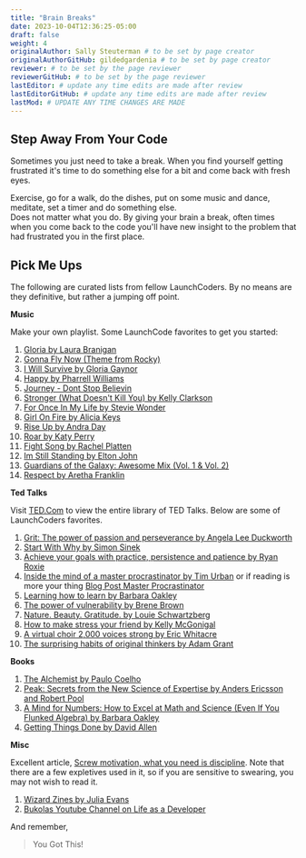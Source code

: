 ```yaml
---
title: "Brain Breaks"
date: 2023-10-04T12:36:25-05:00
draft: false
weight: 4
originalAuthor: Sally Steuterman # to be set by page creator
originalAuthorGitHub: gildedgardenia # to be set by page creator
reviewer: # to be set by the page reviewer
reviewerGitHub: # to be set by the page reviewer
lastEditor: # update any time edits are made after review
lastEditorGitHub: # update any time edits are made after review
lastMod: # UPDATE ANY TIME CHANGES ARE MADE
---
```


## Step Away From Your Code

Sometimes you just need to take a break.  When you find yourself getting frustrated 
it's time to do something else for a bit and come back with fresh eyes.

Exercise, go for a walk, do the dishes, put on some music and dance, meditate, set a timer 
and do something else.  
Does not matter what you do. By giving your brain a break, often times 
when you come back to the code you'll have new insight to the problem that had frustrated you in the first place. 

## Pick Me Ups

The following are curated lists from fellow LaunchCoders.  By no means are they definitive, but rather a jumping off point.

**Music**

Make your own playlist. Some LaunchCode favorites to get you started:

1. [Gloria by Laura Branigan](https://www.youtube.com/watch?v=nNEb2k_EmMg)
1. [Gonna Fly Now (Theme from Rocky)](https://www.youtube.com/watch?v=Qwu5zWTEYVs)
1. [I Will Survive by Gloria Gaynor](https://www.youtube.com/watch?v=FHhZPp08s74)
1. [Happy by Pharrell Williams](https://www.youtube.com/watch?v=ZbZSe6N_BXs)
1. [Journey - Dont Stop Believin](https://www.youtube.com/watch?v=1k8craCGpgs)
1. [Stronger (What Doesn't Kill You) by Kelly Clarkson](https://www.youtube.com/watch?v=Xn676-fLq7I)
1. [For Once In My Life by Stevie Wonder](https://www.youtube.com/watch?v=imsB543zqSM)
1. [Girl On Fire by Alicia Keys](https://www.youtube.com/watch?v=J91ti_MpdHA)
1. [Rise Up by Andra Day](https://www.youtube.com/watch?v=FBuIBaDSOa4)
1. [Roar by Katy Perry](https://www.youtube.com/watch?v=CevxZvSJLk8)
1. [Fight Song by Rachel Platten](https://www.youtube.com/watch?v=XbxNtPiCBK8)
1. [Im Still Standing by Elton John](https://www.youtube.com/watch?v=ZHwVBirqD2s)
1. [Guardians of the Galaxy: Awesome Mix (Vol. 1 & Vol. 2)](https://www.youtube.com/watch?v=Kt-tLuszKBA)
1. [Respect by Aretha Franklin](https://www.youtube.com/watch?v=6FOUqQt3Kg0)

**Ted Talks**

Visit [TED.Com](http://TED.com) to view the entire library of TED Talks. Below are some of LaunchCoders favorites.

1. [Grit: The power of passion and perseverance by Angela Lee Duckworth](https://www.ted.com/talks/angela_lee_duckworth_grit_the_power_of_passion_and_perseverance?language=en)
1. [Start With Why by Simon Sinek](https://www.ted.com/talks/simon_sinek_how_great_leaders_inspire_action)
1. [Achieve your goals with practice, persistence and patience by Ryan Roxie](https://www.ted.com/talks/ryan_roxie_achieve_your_goals_with_practice_persistence_and_patience)
1. [Inside the mind of a master procrastinator by Tim Urban](https://www.ted.com/talks/tim_urban_inside_the_mind_of_a_master_procrastinator?referrer=playlist-the_most_popular_talks_of_all&autoplay=true)
or if reading is more your thing [Blog Post Master Procrastinator](https://waitbutwhy.com/2013/10/why-procrastinators-procrastinate.html)
1. [Learning how to learn by Barbara Oakley](https://www.youtube.com/watch?v=O96fE1E-rf8)
1. [The power of vulnerability by Brene Brown](https://www.ted.com/talks/brene_brown_the_power_of_vulnerability?language=en)
1. [Nature. Beauty. Gratitude. by Louie Schwartzberg](https://www.youtube.com/watch?v=8lXYZ6s3Dfk&t=34s)
1. [How to make stress your friend by Kelly McGonigal](https://www.youtube.com/watch?v=RcGyVTAoXEU)
1. [A virtual choir 2,000 voices strong by Eric Whitacre](https://www.youtube.com/watch?v=2NENlXsW4pM)
1. [The surprising habits of original thinkers by Adam Grant](https://www.youtube.com/watch?v=fxbCHn6gE3U)

**Books**

1. [The Alchemist by Paulo Coelho](https://www.amazon.com/Alchemist-Paulo-Coelho/dp/0062315005/ref=sr_1_1?crid=1SYPURRFX3STN&keywords=the+alchemist&qid=1646251648&s=books&sprefix=the+alch%2Cstripbooks%2C99&sr=1-1)
1. [Peak: Secrets from the New Science of Expertise by Anders Ericsson and Robert Pool](https://www.amazon.com/Peak-Secrets-New-Science-Expertise/dp/0544947223)
1. [A Mind for Numbers: How to Excel at Math and Science (Even If You Flunked Algebra) by Barbara Oakley](https://www.amazon.com/Mind-Numbers-Science-Flunked-Algebra/dp/039916524X/ref=tmm_pap_swatch_0?_encoding=UTF8&qid=1646250625&sr=8-2)
1. [Getting Things Done by David Allen](https://www.amazon.com/Getting-Things-Done-Stress-Free-Productivity/dp/0143126563/)

**Misc** 

Excellent article, [Screw motivation, what you need is discipline](http://www.wisdomination.com/screw-motivation-what-you-need-is-discipline/). Note that there are a few expletives used in it, so if you are sensitive to swearing, you may not wish to read it.

1. [Wizard Zines by Julia Evans](https://wizardzines.com)
1. [Bukolas Youtube Channel on Life as a Developer](https://www.youtube.com/channel/UC-bFgwL_kFKLZA60AiB-CCQ)

And remember,

> You Got This!
   